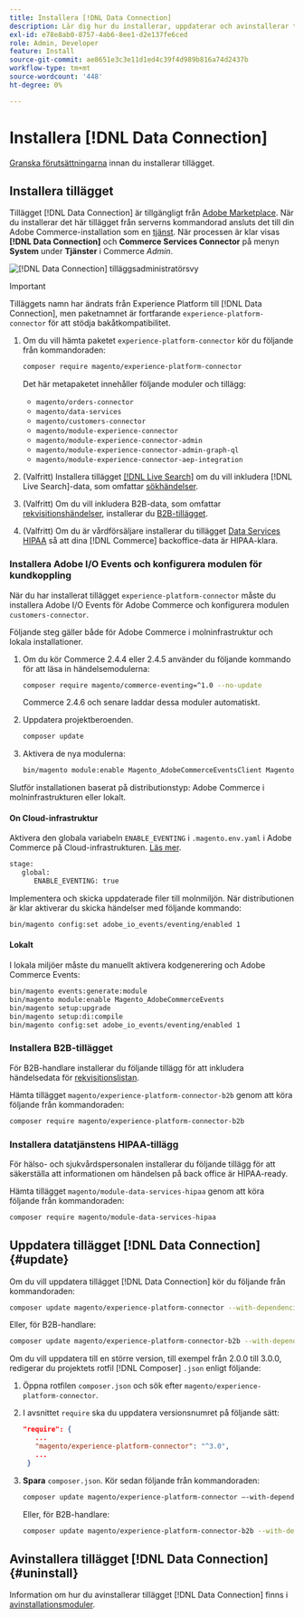 ```yaml
---
title: Installera [!DNL Data Connection]
description: Lär dig hur du installerar, uppdaterar och avinstallerar tillägget  [!DNL Data Connection] från Adobe Commerce.
exl-id: e78e8ab0-8757-4ab6-8ee1-d2e137fe6ced
role: Admin, Developer
feature: Install
source-git-commit: ae8651e3c3e11d1ed4c39f4d989b816a74d2437b
workflow-type: tm+mt
source-wordcount: '448'
ht-degree: 0%

---
```


# Installera [!DNL Data Connection]

[Granska förutsättningarna](overview.md#prereqs) innan du installerar tillägget.

## Installera tillägget

Tillägget [!DNL Data Connection] är tillgängligt från [Adobe Marketplace](https://commercemarketplace.adobe.com/magento-experience-platform-connector.html). När du installerar det här tillägget från serverns kommandorad ansluts det till din Adobe Commerce-installation som en [tjänst](../landing/saas.md). När processen är klar visas **[!DNL Data Connection]** och **Commerce Services Connector** på menyn **System** under **Tjänster** i Commerce _Admin_.

![[!DNL Data Connection] tilläggsadministratörsvy](assets/epc-adminui.png)

>[!IMPORTANT]
>
>Tilläggets namn har ändrats från Experience Platform till [!DNL Data Connection], men paketnamnet är fortfarande `experience-platform-connector` för att stödja bakåtkompatibilitet.

1. Om du vill hämta paketet `experience-platform-connector` kör du följande från kommandoraden:

   ```bash
   composer require magento/experience-platform-connector
   ```

   Det här metapaketet innehåller följande moduler och tillägg:

   - `magento/orders-connector`
   - `magento/data-services`
   - `magento/customers-connector`
   - `magento/module-experience-connector`
   - `magento/module-experience-connector-admin`
   - `magento/module-experience-connector-admin-graph-ql`
   - `magento/module-experience-connector-aep-integration`

1. (Valfritt) Installera tillägget [[!DNL Live Search]](../live-search/install.md) om du vill inkludera [!DNL Live Search]-data, som omfattar [sökhändelser](events.md#search-events).

1. (Valfritt) Om du vill inkludera B2B-data, som omfattar [rekvisitionshändelser](events.md#b2b-events), installerar du [B2B-tillägget](#install-the-b2b-extension).

1. (Valfritt) Om du är vårdförsäljare installerar du tillägget [Data Services HIPAA](#install-the-data-services-hipaa-extension) så att dina [!DNL Commerce] backoffice-data är HIPAA-klara.

### Installera Adobe I/O Events och konfigurera modulen för kundkoppling

När du har installerat tillägget `experience-platform-connector` måste du installera Adobe I/O Events för Adobe Commerce och konfigurera modulen `customers-connector`.

Följande steg gäller både för Adobe Commerce i molninfrastruktur och lokala installationer.

1. Om du kör Commerce 2.4.4 eller 2.4.5 använder du följande kommando för att läsa in händelsemodulerna:

   ```bash
   composer require magento/commerce-eventing=^1.0 --no-update
   ```

   Commerce 2.4.6 och senare laddar dessa moduler automatiskt.

1. Uppdatera projektberoenden.

   ```bash
   composer update
   ```

1. Aktivera de nya modulerna:

   ```bash
   bin/magento module:enable Magento_AdobeCommerceEventsClient Magento_AdobeCommerceEventsGenerator Magento_AdobeIoEventsClient Magento_AdobeCommerceOutOfProcessExtensibility
   ```

Slutför installationen baserat på distributionstyp: Adobe Commerce i molninfrastrukturen eller lokalt.

#### On Cloud-infrastruktur

Aktivera den globala variabeln `ENABLE_EVENTING` i `.magento.env.yaml` i Adobe Commerce på Cloud-infrastrukturen. [Läs mer](https://experienceleague.adobe.com/docs/commerce-cloud-service/user-guide/configure/env/stage/variables-global.html#enable_eventing).

```bash
stage:
   global:
      ENABLE_EVENTING: true
```

Implementera och skicka uppdaterade filer till molnmiljön. När distributionen är klar aktiverar du skicka händelser med följande kommando:

```bash
bin/magento config:set adobe_io_events/eventing/enabled 1
```

#### Lokalt

I lokala miljöer måste du manuellt aktivera kodgenerering och Adobe Commerce Events:

```bash
bin/magento events:generate:module
bin/magento module:enable Magento_AdobeCommerceEvents
bin/magento setup:upgrade
bin/magento setup:di:compile
bin/magento config:set adobe_io_events/eventing/enabled 1
```

### Installera B2B-tillägget

För B2B-handlare installerar du följande tillägg för att inkludera händelsedata för [rekvisitionslistan](events.md#b2b-events).

Hämta tillägget `magento/experience-platform-connector-b2b` genom att köra följande från kommandoraden:

```bash
composer require magento/experience-platform-connector-b2b
```

### Installera datatjänstens HIPAA-tillägg

För hälso- och sjukvårdspersonalen installerar du följande tillägg för att säkerställa att informationen om händelsen på back office är HIPAA-ready.

Hämta tillägget `magento/module-data-services-hipaa` genom att köra följande från kommandoraden:

```bash
composer require magento/module-data-services-hipaa
```

## Uppdatera tillägget [!DNL Data Connection] {#update}

Om du vill uppdatera tillägget [!DNL Data Connection] kör du följande från kommandoraden:

```bash
composer update magento/experience-platform-connector --with-dependencies
```

Eller, för B2B-handlare:

```bash
composer update magento/experience-platform-connector-b2b --with-dependencies
```

Om du vill uppdatera till en större version, till exempel från 2.0.0 till 3.0.0, redigerar du projektets rotfil [!DNL Composer] `.json` enligt följande:

1. Öppna rotfilen `composer.json` och sök efter `magento/experience-platform-connector`.

1. I avsnittet `require` ska du uppdatera versionsnumret på följande sätt:

   ```json
   "require": {
      ...
      "magento/experience-platform-connector": "^3.0",
      ...
    }
   ```

1. **Spara** `composer.json`. Kör sedan följande från kommandoraden:

   ```bash
   composer update magento/experience-platform-connector –-with-dependencies
   ```

   Eller, för B2B-handlare:

   ```bash
   composer update magento/experience-platform-connector-b2b --with-dependencies
   ```

## Avinstallera tillägget [!DNL Data Connection] {#uninstall}

Information om hur du avinstallerar tillägget [!DNL Data Connection] finns i [avinstallationsmoduler](https://experienceleague.adobe.com/docs/commerce-operations/installation-guide/tutorials/uninstall-modules.html).
